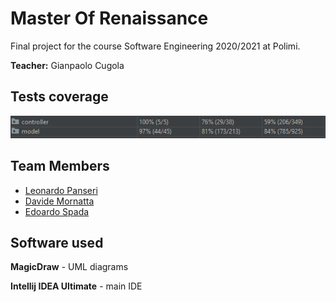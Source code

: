 # Master Of Renaissance

Final project for the course Software Engineering 2020/2021 at Polimi.

**Teacher:** Gianpaolo Cugola

## Tests coverage

<img src="https://github.com/leonardo-panseri/ing-sw-2021-panseri-spada-mornatta/blob/main/github/coverage.png" />

## Team Members
* [Leonardo Panseri](https://github.com/leonardo-panseri)
* [Davide Mornatta](https://github.com/davidemornatta)
* [Edoardo Spada](https://github.com/EdoardoSpada)

## Software used
**MagicDraw** - UML diagrams

**Intellij IDEA Ultimate** - main IDE 
